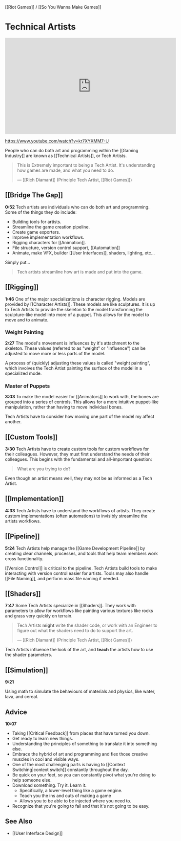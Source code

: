 [[Riot Games]] / [[So You Wanna Make Games]]

# Technical Artists

<iframe width="560" height="315" src="https://www.youtube.com/embed/kr7XYXMM7-U" title="YouTube video player" frameborder="0" allow="accelerometer; autoplay; clipboard-write; encrypted-media; gyroscope; picture-in-picture" allowfullscreen></iframe>

https://www.youtube.com/watch?v=kr7XYXMM7-U

People who can do both art and programming within the [[Gaming Industry]] are known as [[Technical Artists]], or Tech Artists.

> This is Extremely important to being a Tech Artist.
> It's understanding how games are made, and what you need to do.
>
> — [[Rich Diamant]] (Principle Tech Artist, [[Riot Games]])

## [[Bridge The Gap]]

**0:52**
Tech artists are individuals who can do both art and programming. Some of the things they do include:

- Building tools for artists.
- Streamline the game creation pipeline.
- Create game exporters.
- Improve implementation workflows.
- Rigging characters for [[Animation]].
- File structure, version control support, [[Automation]]
- Animate, make VFX, builder [[User Interfaces]], shaders, lighting, etc...

Simply put...

> Tech artists streamline how art is made and put into the game.

## [[Rigging]]

**1:46**
One of the major specializations is character rigging. Models are provided by [[Character Artists]]. These models are like sculptures. It is up to Tech Artists to provide the skeleton to the model transforming the sculpture-like model into more of a puppet. This allows for the model to move and to animate.

### Weight Painting

**2:27**
The model's movement is influences by it's attachment to the skeleton. These values (referred to as "weight" or "influence") can be adjusted to move more or less parts of the model.

A process of (quickly) adjusting these values is called "weight painting", which involves the Tech Artist painting the surface of the model in a specialized mode.

### Master of Puppets

**3:03**
To make the model easier for [[Animators]] to work with, the bones are grouped into a series of controls. This allows for a more intuitive puppet-like manipulation, rather than having to move individual bones.

Tech Artists have to consider how moving one part of the model my affect another.

## [[Custom Tools]]

**3:30**
Tech Artists have to create custom tools for custom workflows for their colleagues. However, they must first understand the needs of their colleagues. This begins with the fundamental and all-important question:

> What are you trying to do?

Even though an artist means well, they may not be as informed as a Tech Artist.

## [[Implementation]]

**4:33**
Tech Artists have to understand the workflows of artists. They create custom implementations (often automations) to invisibly streamline the artists workflows.

## [[Pipeline]]

**5:24**
Tech Artists help manage the [[Game Development Pipeline]] by creating clear channels, processes, and tools that help team members work cross functionality.

[[Version Control]] is critical to the pipeline. Tech Artists build tools to make interacting with version control easier for artists. Tools may also handle [[File Naming]], and perform mass file naming if needed.

## [[Shaders]]

**7:47**
Some Tech Artists specialize in [[Shaders]]. They work with parameters to allow for workflows like painting various textures like rocks and grass very quickly on terrain.

> Tech Artists **might** write the shader code, or work with an Engineer to figure out what the shaders need to do to support the art.
>
> — [[Rich Diamant]] (Principle Tech Artist, [[Riot Games]])

Tech Artists influence the look of the art, and **teach** the artists how to use the shader parameters.

## [[Simulation]]

**9:21**

Using math to simulate the behaviours of materials and physics, like water, lava, and cereal.

## Advice

**10:07**

- Taking [[Critical Feedback]] from places that have turned you down.
- Get ready to learn new things.
- Understanding the principles of something to translate it into something else.
- Embrace the hybrid of art and programming and flex those creative muscles in cool and visible ways.
- One of the most challenging parts is having to [[Context Switching|context switch]] constantly throughout the day.
- Be quick on your feet, so you can constantly pivot what you're doing to help someone else.
- Download something. Try it. Learn it.
  - Specifically, a lower-level thing like a game engine.
  - Teach you the ins and outs of making a game
  - Allows you to be able to be injected where you need to.
- Recognize that you're going to fail and that it's not going to be easy.

## See Also

- [[User Interface Design]]
